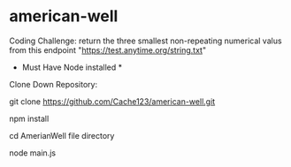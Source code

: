 # american-well
Coding Challenge: return the three smallest non-repeating numerical valus from this endpoint "https://test.anytime.org/string.txt"


* Must Have Node installed *

Clone Down Repository:

git clone https://github.com/Cache123/american-well.git

npm install

cd AmerianWell file directory

node main.js
